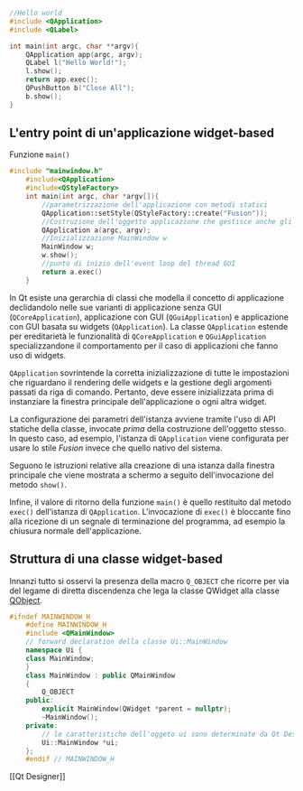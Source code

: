 ```C++
//Hello world
#include <QApplication>
#include <QLabel>

int main(int argc, char **argv){
	QApplication app(argc, argv);
	QLabel l("Hello World!");
	l.show();
	return app.exec();
	QPushButton b("Close All");
	b.show();
}
```

## L'entry point di un'applicazione widget-based
Funzione `main()`
```C++
#include "mainwindow.h"
	#include<QApplication>
	#include<QStyleFactory>
	int main(int argc, char *argv[]){
		//parametrizzazione dell'applicazione con metodi statici
		QApplication::setStyle(QStyleFactory::create("Fusion"));
		//Costruzione dell'oggetto applicazione che gestisce anche gli argomenti da riga di comando
		QApplication a(argc, argv);
		//Inizializzazione MainWindow w
		MainWindow w;
		w.show();
		//punto di inizio dell'event loop del thread GUI
		return a.exec()
	}
```
In Qt esiste una gerarchia di classi che modella il concetto di applicazione declidandolo nelle sue varianti di applicazione senza GUI (`QCoreApplication`), applicazione con GUI (`QGuiApplication`) e applicazione con GUI basata su widgets (`QApplication`).
La classe `QApplication` estende per ereditarietà le funzionalità di `QCoreApplication` e `QGuiApplication` specializzandone il comportamento per il caso di applicazioni che fanno uso di widgets.

`QApplication` sovrintende la corretta inizializzazione di tutte le impostazioni che riguardano il rendering delle widgets e la gestione degli argomenti passati da riga di comando. Pertanto, deve essere inizializzata prima di instanziare la finestra principale dell'applicazione o ogni altra widget.

La configurazione dei parametri dell'istanza avviene tramite l'uso di API statiche della classe, invocate _prima_ della costruzione dell'oggetto stesso. In questo caso, ad esempio, l'istanza di `QApplication` viene configurata per usare lo stile _Fusion_ invece che quello nativo del sistema.

Seguono le istruzioni relative alla creazione di una istanza dalla finestra principale che viene mostrata a schermo a seguito dell'invocazione del metodo `show()`.

Infine, il valore di ritorno della funzione `main()` è quello restituito dal metodo `exec()` dell'istanza di `QApplication`. L'invocazione di `exec()` è bloccante fino alla ricezione di un segnale di terminazione del programma, ad esempio la chiusura normale dell'applicazione. 

## Struttura di una classe widget-based
Innanzi tutto si osservi la presenza della macro `Q_OBJECT` che ricorre per via del legame di diretta discendenza che lega la classe QWidget alla classe [QObject](https://www.html.it/pag/72800/la-classe-qobject/).
```C++
#ifndef MAINWINDOW_H
	#define MAINWINDOW_H
	#include <QMainWindow>
	// forward declaration della classe Ui::MainWindow
	namespace Ui {
	class MainWindow;
	}
	class MainWindow : public QMainWindow
	{
		Q_OBJECT
	public:
		explicit MainWindow(QWidget *parent = nullptr);
		~MainWindow();
	private:
		// le caratteristiche dell'oggeto ui sono determinate da Qt Designer
		Ui::MainWindow *ui;
	};
	#endif // MAINWINDOW_H
```

[[Qt Designer]]
